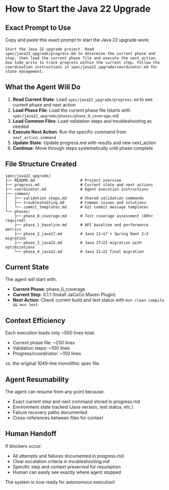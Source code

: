 # How to Start the Java 22 Upgrade

## Exact Prompt to Use

Copy and paste this exact prompt to start the Java 22 upgrade work:

```
Start the Java 22 upgrade project. Read spec/java22_upgrade/progress.md to determine the current phase and step, then load the current phase file and execute the next_action. Use todo_write to track progress within the current step. Follow the coordination instructions in spec/java22_upgrade/coordinator.md for state management.
```

## What the Agent Will Do

1. **Read Current State**: Load `spec/java22_upgrade/progress.md` to see current phase and next action
2. **Load Phase File**: Load the current phase file (starts with `spec/java22_upgrade/phases/phase_0_coverage.md`)
3. **Load Common Files**: Load validation steps and troubleshooting as needed
4. **Execute Next Action**: Run the specific command from `next_action.command`
5. **Update State**: Update progress.md with results and new next_action
6. **Continue**: Move through steps systematically until phase complete

## File Structure Created

```
spec/java22_upgrade/
├── README.md                    # Project overview
├── progress.md                  # Current state and next actions  
├── coordinator.md               # Agent execution instructions
├── common/
│   ├── validation_steps.md      # Shared validation commands
│   ├── troubleshooting.md       # Common issues and solutions
│   └── commit_templates.md      # Git commit message templates
└── phases/
    ├── phase_0_coverage.md      # Test coverage assessment (80%+ required)
    ├── phase_1_baseline.md      # API baseline and performance metrics
    ├── phase_2_java17.md        # Java 11→17 + Spring Boot 2→3 migration
    ├── phase_3_java21.md        # Java 17→21 migration with optimizations
    └── phase_4_java22.md        # Java 21→22 final migration
```

## Current State

The agent will start with:
- **Current Phase**: phase_0_coverage
- **Current Step**: 0.1.1 (Install JaCoCo Maven Plugin)
- **Next Action**: Check current build and test status with `mvn clean compile && mvn test`

## Context Efficiency

Each execution loads only ~500 lines total:
- Current phase file: ~250 lines
- Validation steps: ~100 lines  
- Progress/coordinator: ~150 lines

vs. the original 1049-line monolithic spec file.

## Agent Resumability

The agent can resume from any point because:
- Exact current step and next command stored in progress.md
- Environment state tracked (Java version, test status, etc.)
- Failure recovery paths documented
- Cross-references between files for context

## Human Handoff

If blockers occur:
- All attempts and failures documented in progress.md
- Clear escalation criteria in troubleshooting.md
- Specific step and context preserved for resumption
- Human can easily see exactly where agent stopped

The system is now ready for autonomous execution!
